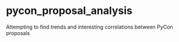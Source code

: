 # pycon_proposal_analysis
Attempting to find trends and interesting correlations between PyCon proposals
